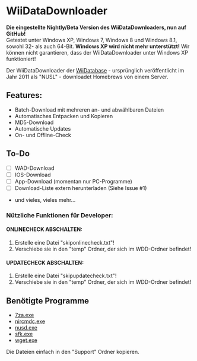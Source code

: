 WiiDataDownloader
===================

**Die eingestellte Nightly/Beta Version des WiiDataDownloaders, nun auf GitHub!**  
Getestet unter Windows XP, Windows 7, Windows 8 und Windows 8.1, sowohl 32- als auch 64-Bit. **Windows XP wird nicht mehr unterstützt!** Wir können nicht garantieren, dass der WiiDataDownloader unter Windows XP funktioniert!

Der WiiDataDownloader der [WiiDatabase](http://wiidatabase.de) - ursprünglich veröffentlicht im Jahr 2011 als "NUSL" - downloadet Homebrews von einem Server.

## Features:
- Batch-Download mit mehreren an- und abwählbaren Dateien
- Automatisches Entpacken und Kopieren
- MD5-Download
- Automatische Updates
- On- und Offline-Check

## To-Do
- [ ] WAD-Download
- [ ] IOS-Download
- [ ] App-Download (momentan nur PC-Programme)
- [ ] Download-Liste extern herunterladen (Siehe Issue #1)
- und vieles, vieles mehr...

### Nützliche Funktionen für Developer:
#### ONLINECHECK ABSCHALTEN:
1. Erstelle eine Datei "skiponlinecheck.txt"!
2. Verschiebe sie in den "temp" Ordner, der sich im WDD-Ordner befindet!


#### UPDATECHECK ABSCHALTEN:
1. Erstelle eine Datei "skipupdatecheck.txt"!
2. Verschiebe sie in den "temp" Ordner, der sich im WDD-Ordner befindet!

## Benötigte Programme
- [7za.exe](http://7-zip.org/download.html)
- [nircmdc.exe](http://www.nirsoft.net/utils/nircmd.html)
- [nusd.exe](https://github.com/wiiNinja/NUS.downloader.command.line)
- [sfk.exe](http://stahlworks.com/dev/swiss-file-knife.html)
- [wget.exe](http://users.ugent.be/~bpuype/wget/#download)  

Die Dateien einfach in den "Support" Ordner kopieren.
